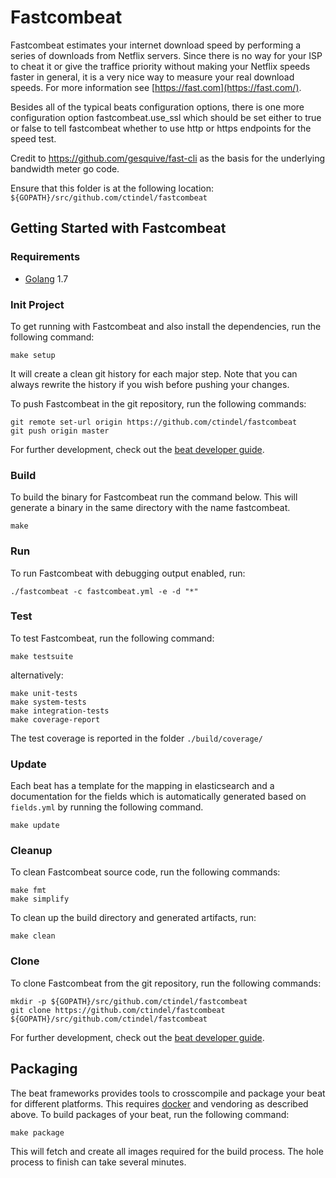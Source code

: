 # Fastcombeat

Fastcombeat estimates your internet download speed by performing a series of downloads from Netflix servers. Since there is no way for your ISP to cheat it or give the traffice priority without making your Netflix speeds faster in general, it is a very nice way to measure your real download speeds.  For more information see [https://fast.com](https://fast.com/).

Besides all of the typical beats configuration options, there is one more configuration option fastcombeat.use_ssl which should be set either to true or false to tell fastcombeat whether to use http or https endpoints for the speed test.

Credit to https://github.com/gesquive/fast-cli as the basis for the underlying bandwidth meter go code.

Ensure that this folder is at the following location:
`${GOPATH}/src/github.com/ctindel/fastcombeat`

## Getting Started with Fastcombeat

### Requirements

* [Golang](https://golang.org/dl/) 1.7

### Init Project
To get running with Fastcombeat and also install the
dependencies, run the following command:

```
make setup
```

It will create a clean git history for each major step. Note that you can always rewrite the history if you wish before pushing your changes.

To push Fastcombeat in the git repository, run the following commands:

```
git remote set-url origin https://github.com/ctindel/fastcombeat
git push origin master
```

For further development, check out the [beat developer guide](https://www.elastic.co/guide/en/beats/libbeat/current/new-beat.html).

### Build

To build the binary for Fastcombeat run the command below. This will generate a binary
in the same directory with the name fastcombeat.

```
make
```


### Run

To run Fastcombeat with debugging output enabled, run:

```
./fastcombeat -c fastcombeat.yml -e -d "*"
```


### Test

To test Fastcombeat, run the following command:

```
make testsuite
```

alternatively:
```
make unit-tests
make system-tests
make integration-tests
make coverage-report
```

The test coverage is reported in the folder `./build/coverage/`

### Update

Each beat has a template for the mapping in elasticsearch and a documentation for the fields
which is automatically generated based on `fields.yml` by running the following command.

```
make update
```


### Cleanup

To clean  Fastcombeat source code, run the following commands:

```
make fmt
make simplify
```

To clean up the build directory and generated artifacts, run:

```
make clean
```


### Clone

To clone Fastcombeat from the git repository, run the following commands:

```
mkdir -p ${GOPATH}/src/github.com/ctindel/fastcombeat
git clone https://github.com/ctindel/fastcombeat ${GOPATH}/src/github.com/ctindel/fastcombeat
```


For further development, check out the [beat developer guide](https://www.elastic.co/guide/en/beats/libbeat/current/new-beat.html).


## Packaging

The beat frameworks provides tools to crosscompile and package your beat for different platforms. This requires [docker](https://www.docker.com/) and vendoring as described above. To build packages of your beat, run the following command:

```
make package
```

This will fetch and create all images required for the build process. The hole process to finish can take several minutes.

